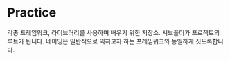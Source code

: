 # Practice

각종 프레임워크, 라이브러리를 사용하며 배우기 위한 저장소.
서브폴더가 프로젝트의 루트가 됩니다.
네이밍은 일반적으로 익히고자 하는 프레임워크와 동일하게 짓도록합니다.
